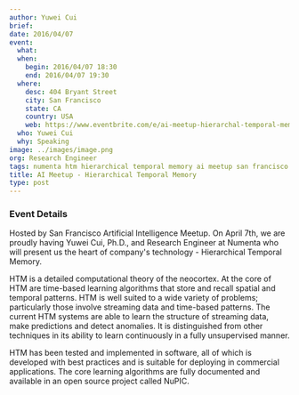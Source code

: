 ```yaml
---
author: Yuwei Cui
brief:
date: 2016/04/07
event:
  what:
  when:
    begin: 2016/04/07 18:30
    end: 2016/04/07 19:30
  where:
    desc: 404 Bryant Street
    city: San Francisco
    state: CA
    country: USA
    web: https://www.eventbrite.com/e/ai-meetup-hierarchal-temporal-memory-presented-by-numenta-tickets-24327505223
  who: Yuwei Cui
  why: Speaking
image: ../images/image.png
org: Research Engineer
tags: numenta htm hierarchical temporal memory ai meetup san francisco
title: AI Meetup - Hierarchical Temporal Memory
type: post
---
```


### Event Details

Hosted by San Francisco Artificial Intelligence Meetup. On April 7th, we are
proudly having Yuwei Cui, Ph.D., and Research Engineer at Numenta who will
present us the heart of company's technology - Hierarchical Temporal Memory.

HTM is a detailed computational theory of the neocortex. At the core of HTM are
time-based learning algorithms that store and recall spatial and temporal
patterns. HTM is well suited to a wide variety of problems; particularly those
involve streaming data and time-based patterns. The current HTM systems are able
to learn the structure of streaming data, make predictions and detect anomalies.
It is distinguished from other techniques in its ability to learn continuously
in a fully unsupervised manner.

HTM has been tested and implemented in software, all of which is developed with
best practices and is suitable for deploying in commercial applications. The
core learning algorithms are fully documented and available in an open source
project called NuPIC.
